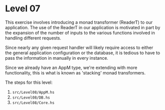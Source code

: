 # Level 07

This exercise involves introducing a monad transformer (ReaderT) to our
application. The use of the ReaderT in our application is motivated in part by
the expansion of the number of inputs to the various functions involved in
handling different requests.

Since nearly any given request handler will likely require access to either the
general application configuration or the database, it is tedious to have to pass
the information in manually in every instance.

Since we already have an AppM type, we're extending with more functionality,
this is what is known as 'stacking' monad transformers.

The steps for this level:
1) ``src/Level08/AppM.hs``
2) ``src/Level08/DB.hs``
3) ``src/Level08/Core.hs``
